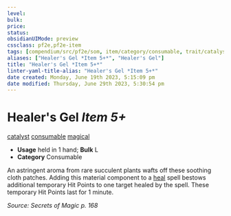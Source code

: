 ```yaml
---
level:
bulk:
price:
status:
obsidianUIMode: preview
cssclass: pf2e,pf2e-item
tags: [compendium/src/pf2e/som, item/category/consumable, trait/catalyst, trait/consumable, trait/magical]
aliases: ["Healer's Gel *Item 5+*", "Healer's Gel"]
title: "Healer's Gel *Item 5+*"
linter-yaml-title-alias: "Healer's Gel *Item 5+*"
date created: Monday, June 19th 2023, 5:15:09 pm
date modified: Thursday, June 29th 2023, 5:30:54 pm
---
```


# Healer's Gel *Item 5+*

[catalyst](rules/traits/catalyst-som.md) [consumable](rules/traits/consumable.md) [magical](rules/traits/magical.md)  

- **Usage** held in 1 hand; **Bulk** L
- **Category** Consumable

An astringent aroma from rare succulent plants wafts off these soothing cloth patches. Adding this material component to a [heal](compendium/spells/heal.md) spell bestows additional temporary Hit Points to one target healed by the spell. These temporary Hit Points last for 1 minute.

*Source: Secrets of Magic p. 168*
